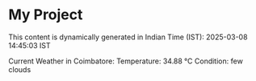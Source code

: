 # My Project

This content is dynamically generated in Indian Time (IST): 2025-03-08 14:45:03 IST


Current Weather in Coimbatore:
Temperature: 34.88 °C
Condition: few clouds
